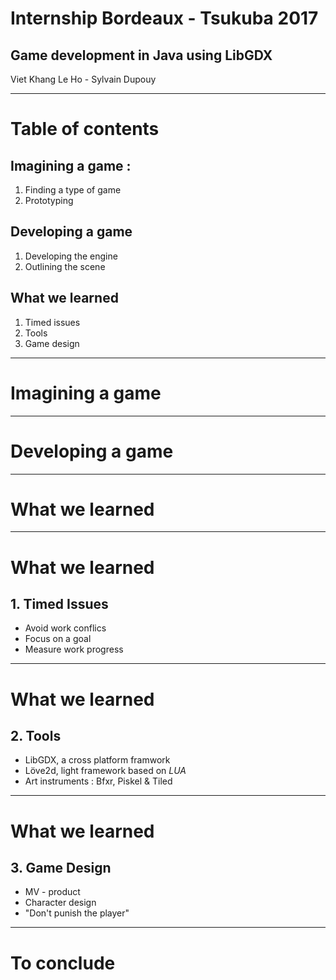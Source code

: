 
# Internship Bordeaux - Tsukuba 2017
## Game development in Java using LibGDX

Viet Khang Le Ho - Sylvain Dupouy

---
<!-- page_number: true -->
<!-- footer: Internship Bordeaux - Tsukuba 2017 -->

# Table of contents

## Imagining a game : 
1. Finding a type of game
2. Prototyping
## Developing a game
1. Developing the engine
2. Outlining the scene
## What we learned 
1. Timed issues
2. Tools
3. Game design

---
<!-- *page_number: false -->
# Imagining a game

---
<!-- *page_number: false -->
# Developing a game

---
<!-- *page_number: false -->
# What we learned

---
<!-- *page_number: false -->
# What we learned
## 1. Timed Issues
* Avoid work conflics
* Focus on a goal
* Measure work progress

---
<!-- *page_number: false -->
# What we learned
## 2. Tools
* LibGDX, a cross platform framwork
* Löve2d, light framework based on _LUA_
* Art instruments : Bfxr, Piskel & Tiled

---
<!-- *page_number: false -->
# What we learned
## 3. Game Design
* MV - product
* Character design
* "Don't punish the player"
---
<!-- *page_number: false -->
# To conclude